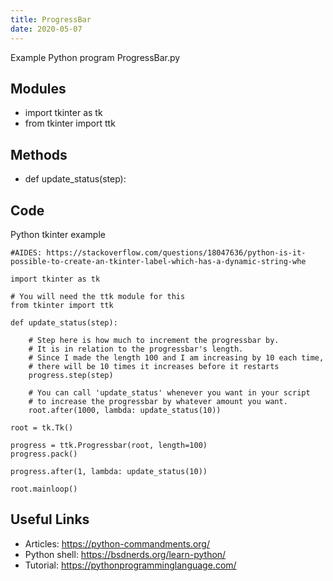 ```yaml
---
title: ProgressBar
date: 2020-05-07
---
```

Example Python program ProgressBar.py

## Modules

* import tkinter as tk
* from tkinter import ttk

## Methods

* def update_status(step):

## Code

Python tkinter example

    #AIDES: https://stackoverflow.com/questions/18047636/python-is-it-possible-to-create-an-tkinter-label-which-has-a-dynamic-string-whe
    
    import tkinter as tk
    
    # You will need the ttk module for this
    from tkinter import ttk
    
    def update_status(step):
    
        # Step here is how much to increment the progressbar by.
        # It is in relation to the progressbar's length.
        # Since I made the length 100 and I am increasing by 10 each time,
        # there will be 10 times it increases before it restarts
        progress.step(step)
    
        # You can call 'update_status' whenever you want in your script
        # to increase the progressbar by whatever amount you want.
        root.after(1000, lambda: update_status(10))
    
    root = tk.Tk()
    
    progress = ttk.Progressbar(root, length=100)
    progress.pack()
    
    progress.after(1, lambda: update_status(10))
    
    root.mainloop()
    

## Useful Links

- Articles: https://python-commandments.org/
- Python shell: https://bsdnerds.org/learn-python/
- Tutorial: https://pythonprogramminglanguage.com/
